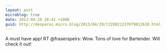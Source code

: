 ```yaml
---
layout: post
microblog: true
date: 2013-04-29 20:41 +1000
guid: http://desparoz.micro.blog/2013/04/29/t328821237679812610.html
---
```

A must have app! RT @fraserspeirs: Wow. Tons of love for Bartender. Will check it out!
